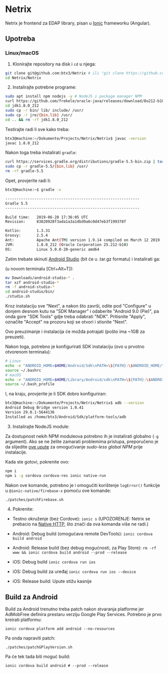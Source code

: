 # Netrix

Netrix je frontend za EDAP library, pisan u [Ionic](https://ionicframework.com/) frameworku (Angular).

## Upotreba

### Linux/macOS

1. Klonirajte repository na disk i `cd` u njega:

```bash
git clone git@github.com:btx3/Netrix # ili "git clone https://github.com/btx3/Netrix" ako nemate SSH podešen
cd Netrix/Netrix
```

2. Instalirajte potrebne programe:

```bash
sudo apt install npm nodejs -y # NodeJS i package manager NPM
curl https://github.com/frekele/oracle-java/releases/download/8u212-b10/jdk-8u212-linux-x64.tar.gz | tar xz
cd jdk1.8.0_212
sudo cp -r bin/ lib/ include/ /usr/
sudo cp -r jre/{bin,lib} /usr/
cd .. && rm -rf jdk1.8.0_212
```

Testirajte radi li sve kako treba:

```bash
btx3@machine:~/Dokumente/Projects/Netrix/Netrix$ javac -version
javac 1.8.0_212
```

Nakon toga treba instalirati `gradle`:
```bash
curl https://services.gradle.org/distributions/gradle-5.5-bin.zip | tar xz
sudo cp -r gradle-5.5/{bin,lib} /usr/
rm -rf gradle-5.5
```

Opet, provjerite radi li:
```bash
btx3@machine:~$ gradle -v

------------------------------------------------------------
Gradle 5.5
------------------------------------------------------------

Build time:   2019-06-28 17:36:05 UTC
Revision:     83820928f3ada1a3a1dbd9a6c0d47eb3f199378f

Kotlin:       1.3.31
Groovy:       2.5.4
Ant:          Apache Ant(TM) version 1.9.14 compiled on March 12 2019
JVM:          1.8.0_212 (Oracle Corporation 25.212-b10)
OS:           Linux 5.0.0-20-generic amd64

```

Zatim trebate skinuti [Android Studio](https://developer.android.com/studio) (bit će u .tar.gz formatu) i instalirati ga:

(u novom terminalu [Ctrl+Alt+T]):
```bash
mv Downloads/android-studio-* .
tar xzf android-studio-*
rm -f android-studio-*
cd android-studio/bin/
./studio.sh
```

Kroz instalaciju sve "Next", a nakon što završi, odite pod "Configure" u donjem desnom kutu na "SDK Manager" i odaberite "Android 9.0 (Pie)", pa onda gore "SDK Tools" gdje treba odabrati "NDK". Pritisnite "Apply", označite "Accept" na prozoru koji se otvori i stisnite "Next".

Ovo preuzimanje i instalacija će možda potrajati (pošto ima ~1GB za preuzeti).

Nakon toga, potrebno je konfigurirati SDK instalaciju (ovo u prvotno otvorenom terminalu):
```bash
# Linux
echo -e "ANDROID_HOME=$HOME/Android/Sdk\nPATH=\${PATH}:\$ANDROID_HOME/tools:\$ANDROID_HOME/platform-tools" >> ~/.bashrc
source ~/.bashrc
# macOS
echo -e "ANDROID_HOME=$HOME/Library/Android/sdk\nPATH=\${PATH}:\$ANDROID_HOME/tools:\$ANDROID_HOME/platform-tools" >> ~/.bash_profile
source ~/.bash_profile
```

I, na kraju, provjerite je li SDK dobro konfiguriran:
```bash
btx3@machine:~/Dokumente/Projects/Netrix/Netrix$ adb --version
Android Debug Bridge version 1.0.41
Version 29.0.1-5644136
Installed as /home/btx3/Android/Sdk/platform-tools/adb
```

3. Instalirajte NodeJS module:

Za dostupnost nekih NPM moduleova potrebno ih je instalirati globalno (`-g` argument). Ako se ne želite zamarati problemima pristupa, preporučeno je da slijedite [ove upute](https://github.com/sindresorhus/guides/blob/master/npm-global-without-sudo.md) za omogućivanje *sudo-less global NPM* prije instalacije.

Kada ste gotovi, pokrenite ovo:

```bash
npm i
npm i -g cordova cordova-res ionic native-run
```

Nakon ove komande, potrebno je i omogućiti korištenje `logError()` funkcije u `@ionic-native/firebase-x` pomoću ove komande:

```bash
./patches/patchFirebase.sh
```

4. Pokrenite:

* Testno okruženje (bez Cordove):
    `ionic s` (UPOZORENJE: Netrix se prebacio na [Native HTTP](https://ionicframework.com/docs/native/http), što znači da ova komanda više ne radi.)


* Android: Debug build (omogućava remote DevTools):
    `ionic cordova build android`
* Android: Release build (bez debug mogućnosti, za Play Store):
    `rm -rf www && ionic cordova build android --prod --release`
* iOS: Debug build
    `ionic cordova run ios`
* iOS: Debug build za uređaj
    `ionic cordova run ios --device`
* iOS: Release build:
    Upute stižu kasnije

## Build za Android

Build za Android trenutno treba patch nakon stvaranja platforme jer AdMobFree definira prestaru verziju Google Play Services. Potrebno je prvo kreirati platformu:

```shell
ionic cordova platform add android --no-resources
```

Pa onda napraviti patch:

```shell
./patches/patchGPlayVersion.sh
```

Pa će tek tada biti moguć build:

```shell
ionic cordova build android # --prod --release
```